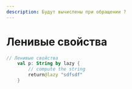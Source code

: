 ```yaml
---
description: Будут вычислены при обращении ?
---
```


# Ленивые свойства



```kotlin
// Ленивые свойства
    val p: String by lazy {
        // compute the string
        return@lazy "sdfsdf"
    }

```
